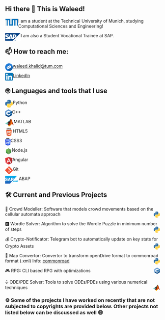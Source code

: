 ## Hi there 👋 This is Waleed!

<img align="left" alt="sap" height="25px" src="/Icons/tum.png" /> I am a student at the Technical University of Munich, studying Computational Sciences and Engineering! 

<img align="left" alt="sap" height="25px" src="/Icons/sap.svg" /> I am also a Student Vocational Trainee at SAP.

## 📫 How to reach me:

<img align="left" alt="Email" height="25px" src="/Icons/Email1.png"/> [waleed.khalid@tum.com](mailto:notadilnaqvi@gmail.com)<br />

<img align="left" alt="LinkedIn" height="25px" src="/Icons/LinkedIn.png"/>[LinkedIn](https://www.linkedin.com/in/waleedbk/)<br />

## :nerd_face: Languages and tools that I use

<img align="left" alt="Email" height="25px" src="/Icons/python3.png" /> Python

<img align="left" height="25px" src="/Icons/c++.png" /> C++

<img align="left" alt="Email" height="25px" src="/Icons/matlab.png" /> MATLAB

<img align="left" alt="Email" height="25px" src="/Icons/html.png" /> HTML5

<img align="left" alt="Email" height="25px" src="/Icons/css.png" /> CSS3

<img align="left" alt="Email" height="25px" src="/Icons/node.png" /> Node.js

<img align="left" alt="Email" height="25px" src="/Icons/angular.png" /> Angular

<img align="left" alt="Email" height="25px" src="/Icons/git.png" /> Git

<img align="left" alt="Email" height="25px" src="/Icons/abap.jpg" /> ABAP

## :hammer_and_wrench: Current and Previous Projects
:walking: Crowd Modeller: Software that models crowd movements based on the cellular automata approach <img align="right" alt="Email" height="20px" src="/Icons/python3.png" /> 

:b: Wordle Solver: Algorithm to solve the Wordle Puzzle in minimum number of steps <img align="right" alt="Email" height="20px" src="/Icons/python3.png" /> 

:moneybag: Crypto-Notificator: Telegram bot to automatically update on key stats for Crypto Assets <img align="right" alt="Email" height="20px" src="/Icons/python3.png" /> 

:vertical_traffic_light: Map Convertor: Convertor to transform openDrive format to commonroad format (.xml) Info: [commonroad](https://commonroad.in.tum.de/) <img align="right" alt="Email" height="20px" src="/Icons/python3.png" />

:video_game: RPG: CLI based RPG with optimizations <img align="right" height="20px" src="/Icons/c++.png" />

:heavy_division_sign: ODE/PDE Solver: Tools to solve ODEs/PDEs using various numerical techniques <img align="right" alt="Email" height="20px" src="/Icons/matlab.png" /> 

### :gear: Some of the projects I have worked on recently that are not subjected to copyrights are provided below. Other projects not listed below can be discussed as well :smile:<br />
